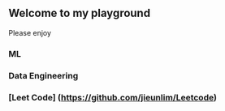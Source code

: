 ## Welcome to my playground

Please enjoy

### ML
### Data Engineering
### [Leet Code] (https://github.com/jieunlim/Leetcode)

